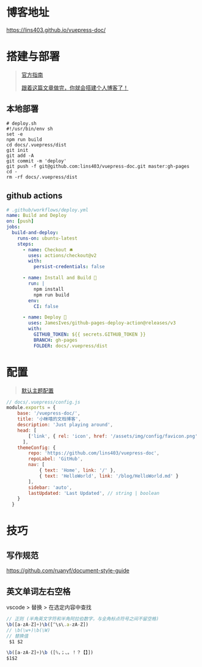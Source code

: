 # 博客地址

<https://lins403.github.io/vuepress-doc/>

# 搭建与部署

>  [官方指南](https://vuepress.vuejs.org/zh/guide/)
> 
> [跟着这篇文章做完，你就会搭建个人博客了！](https://www.jianshu.com/p/6e8c608f24c8)

## 本地部署

```shell
# deploy.sh
#!/usr/bin/env sh
set -e
npm run build
cd docs/.vuepress/dist
git init
git add -A
git commit -m 'deploy'
git push -f git@github.com:lins403/vuepress-doc.git master:gh-pages
cd -
rm -rf docs/.vuepress/dist
```

## github actions

```yaml
# .github/workflows/deploy.yml
name: Build and Deploy
on: [push]
jobs:
  build-and-deploy:
    runs-on: ubuntu-latest
    steps:
      - name: Checkout 🛎️
        uses: actions/checkout@v2 
        with:
          persist-credentials: false

      - name: Install and Build 🔧
        run: |
          npm install
          npm run build
        env:
          CI: false

      - name: Deploy 🚀
        uses: JamesIves/github-pages-deploy-action@releases/v3
        with:
          GITHUB_TOKEN: ${{ secrets.GITHUB_TOKEN }}
          BRANCH: gh-pages
          FOLDER: docs/.vuepress/dist
```

# 配置

> [默认主题配置](https://vuepress.vuejs.org/zh/theme/default-theme-config.html#%E9%A6%96%E9%A1%B5)

```js
// docs/.vuepress/config.js
module.exports = {
    base: '/vuepress-doc/',
    title: '小眯嘻的文档博客',
    description: 'Just playing around',
    head: [
        ['link', { rel: 'icon', href: '/assets/img/config/favicon.png' }]
      ],
    themeConfig: {
        repo: 'https://github.com/lins403/vuepress-doc',
        repoLabel: 'GitHub',
        nav: [
            { text: 'Home', link: '/' },
            { text: 'HelloWorld', link: '/blog/HelloWorld.md' }
        ],
        sidebar: 'auto',
        lastUpdated: 'Last Updated', // string | boolean
    }
  }
```

# 技巧

## 写作规范

<https://github.com/ruanyf/document-style-guide>

## 英文单词左右空格

vscode > 替换 > 在选定内容中查找

```js
// 正则 (半角英文字符和半角阿拉伯数字，与全角标点符号之间不留空格)
\b([a-zA-Z]+)\b([^\s\.a-zA-Z])
// \b(\w+)\b(\W)                
// 替换值
 $1 $2
```

```js
\b([a-zA-Z]+)\b ([%，；、。！？【】])
$1$2
```
